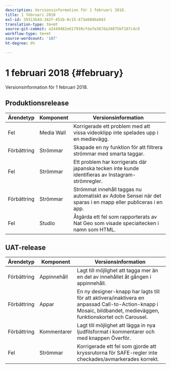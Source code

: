 ```yaml
---
description: Versionsinformation för 1 februari 2018.
title: 1 februari 2018
exl-id: 39313b4d-342f-451b-8c15-471e604ba943
translation-type: tm+mt
source-git-commit: a2449482e617939cfda7e367da34875bf187c4c9
workflow-type: tm+mt
source-wordcount: '187'
ht-degree: 0%

---
```


# 1 februari 2018 {#february}

Versionsinformation för 1 februari 2018.

## Produktionsrelease

| **Ärendetyp** | **Komponent** | **Versionsinformation** |
|---|---|---|
| Fel | Media Wall | Korrigerade ett problem med att vissa videoklipp inte spelades upp i en medievägg. |
| Förbättring | Strömmar | Skapade en ny funktion för att filtrera strömmar med smarta taggar. |
| Fel | Strömmar | Ett problem har korrigerats där japanska tecken inte kunde identifieras av Instagram-strömregler. |
| Förbättring | Strömmar | Strömmat innehåll taggas nu automatiskt av Adobe Sensei när det sparas i en mapp eller publiceras i en app. |
| Fel | Studio | Åtgärda ett fel som rapporterats av Nat Geo som visade specialtecken i namn som HTML. |

## UAT-release

| **Ärendetyp** | **Komponent** | **Versionsinformation** |
|---|---|---|
| Förbättring | Appinnehåll | Lagt till möjlighet att tagga mer än en del av innehållet åt gången i appinnehåll. |
| Förbättring | Appar | En ny designer-knapp har lagts till för att aktivera/inaktivera en anpassad Call-to-Action-knapp i Mosaic, bildbandet, medieväggen, funktionskortet och Carousel. |
| Förbättring | Kommentarer | Lagt till möjlighet att lägga in nya ljudfilsformat i kommentarer och med knappen Överför. |
| Fel | Strömmar | Korrigerade ett fel som gjorde att kryssrutorna för SAFE-regler inte checkades/avmarkerades korrekt. |
